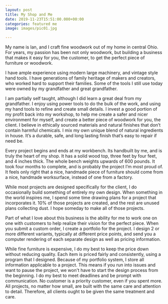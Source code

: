 ```yaml
---
layout: post
title: My Shop and Me
date: 2019-11-23T15:51:00.000+00:00
categories: featured me
image: images/pic01.jpg

---
```

My name is Ian, and I craft fine woodwork out of my home in central Ohio. For
years, my passion has been not only woodwork, but building a business that makes
it easy for you, the customer, to get the perfect piece of furniture or
woodwork. 

<!--more-->

I have ample experience using modern large machinery, and vintage style hand tools. I have generations of family heritage of makers and creators, who worked hard to support their families. Some of the tools I still use today were owned by my grandfather and great grandfather.

I am partially self taught, although I did learn a great deal from my
grandfather. I enjoy using power tools to do the bulk of the work, and using my
hand tools to refine and create small details. I invest a good portion of my
profit back into my workshop, to help me create a safer and nicer environment
for myself, and create a better piece of woodwork for you, the client. I believe
in ethically sourced materials and natural finishes that don’t contain harmful
chemicals. I mix my own unique blend of natural ingredients in house. It’s a
durable, safe, and long lasting finish that’s easy to repair if need be.

Every project begins and ends at my workbench. Its handbuilt by me, and is truly
the heart of my shop. It has a solid wood top, three feet by four feet, and 4
inches thick. The whole bench weights upwards of 600 pounds. It took four months
to complete, and is probably the project I’m most proud of. It feels only right
that a nice, handmade piece of furniture should come from a nice, handmade
worksurface, instead of one from a factory.

While most projects are designed specifically for the client, I do occasionally
build something of entirely my own design. When something in the world inspires
me, I spend some time drawing plans for a project that incorporates it. 10% of
those projects are created, and the rest are unused plans collecting dust. I
hope someday to make all of those projects.

Part of what I love about this business is the ability for me to work one on one
with customers to help realize their vision for the perfect piece. When you
submit a custom order, I create a portfolio for the project. I design 2 or more
different variants, typically at different price points, and send you a computer
rendering of each separate design as well as pricing information.

While fine furniture is expensive, I do my best to keep the price down without
reducing quality. Each item is priced fairly and consistently, using a program
that I designed. Because of my portfolio system, I store all information
applicable to a project. This means if you run into issues and want to pause the
project, we won't have to start the design process from the beginning. I do my
best to meet deadlines and be prompt with communication. No customer is a
priority customer, even if you spent more. All projects, no matter how small,
are built with the same care and attention to detail. Therefore, all clients
ought to be given the same treatment and care.